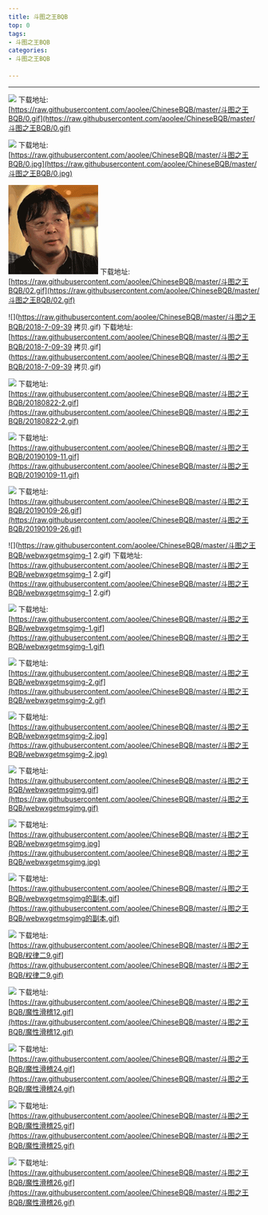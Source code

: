 ```yaml
---
title: 斗图之王BQB
top: 0
tags:
- 斗图之王BQB
categories:
- 斗图之王BQB

---
```


------

<!-- more -->

![](https://raw.githubusercontent.com/aoolee/ChineseBQB/master/斗图之王BQB/0.gif)
下载地址:[https://raw.githubusercontent.com/aoolee/ChineseBQB/master/斗图之王BQB/0.gif](https://raw.githubusercontent.com/aoolee/ChineseBQB/master/斗图之王BQB/0.gif)

![](https://raw.githubusercontent.com/aoolee/ChineseBQB/master/斗图之王BQB/0.jpg)
下载地址:[https://raw.githubusercontent.com/aoolee/ChineseBQB/master/斗图之王BQB/0.jpg](https://raw.githubusercontent.com/aoolee/ChineseBQB/master/斗图之王BQB/0.jpg)

![](https://raw.githubusercontent.com/aoolee/ChineseBQB/master/斗图之王BQB/02.gif)
下载地址:[https://raw.githubusercontent.com/aoolee/ChineseBQB/master/斗图之王BQB/02.gif](https://raw.githubusercontent.com/aoolee/ChineseBQB/master/斗图之王BQB/02.gif)

![](https://raw.githubusercontent.com/aoolee/ChineseBQB/master/斗图之王BQB/2018-7-09-39 拷贝.gif)
下载地址:[https://raw.githubusercontent.com/aoolee/ChineseBQB/master/斗图之王BQB/2018-7-09-39 拷贝.gif](https://raw.githubusercontent.com/aoolee/ChineseBQB/master/斗图之王BQB/2018-7-09-39 拷贝.gif)

![](https://raw.githubusercontent.com/aoolee/ChineseBQB/master/斗图之王BQB/20180822-2.gif)
下载地址:[https://raw.githubusercontent.com/aoolee/ChineseBQB/master/斗图之王BQB/20180822-2.gif](https://raw.githubusercontent.com/aoolee/ChineseBQB/master/斗图之王BQB/20180822-2.gif)

![](https://raw.githubusercontent.com/aoolee/ChineseBQB/master/斗图之王BQB/20190109-11.gif)
下载地址:[https://raw.githubusercontent.com/aoolee/ChineseBQB/master/斗图之王BQB/20190109-11.gif](https://raw.githubusercontent.com/aoolee/ChineseBQB/master/斗图之王BQB/20190109-11.gif)

![](https://raw.githubusercontent.com/aoolee/ChineseBQB/master/斗图之王BQB/20190109-26.gif)
下载地址:[https://raw.githubusercontent.com/aoolee/ChineseBQB/master/斗图之王BQB/20190109-26.gif](https://raw.githubusercontent.com/aoolee/ChineseBQB/master/斗图之王BQB/20190109-26.gif)

![](https://raw.githubusercontent.com/aoolee/ChineseBQB/master/斗图之王BQB/webwxgetmsgimg-1 2.gif)
下载地址:[https://raw.githubusercontent.com/aoolee/ChineseBQB/master/斗图之王BQB/webwxgetmsgimg-1 2.gif](https://raw.githubusercontent.com/aoolee/ChineseBQB/master/斗图之王BQB/webwxgetmsgimg-1 2.gif)

![](https://raw.githubusercontent.com/aoolee/ChineseBQB/master/斗图之王BQB/webwxgetmsgimg-1.gif)
下载地址:[https://raw.githubusercontent.com/aoolee/ChineseBQB/master/斗图之王BQB/webwxgetmsgimg-1.gif](https://raw.githubusercontent.com/aoolee/ChineseBQB/master/斗图之王BQB/webwxgetmsgimg-1.gif)

![](https://raw.githubusercontent.com/aoolee/ChineseBQB/master/斗图之王BQB/webwxgetmsgimg-2.gif)
下载地址:[https://raw.githubusercontent.com/aoolee/ChineseBQB/master/斗图之王BQB/webwxgetmsgimg-2.gif](https://raw.githubusercontent.com/aoolee/ChineseBQB/master/斗图之王BQB/webwxgetmsgimg-2.gif)

![](https://raw.githubusercontent.com/aoolee/ChineseBQB/master/斗图之王BQB/webwxgetmsgimg-2.jpg)
下载地址:[https://raw.githubusercontent.com/aoolee/ChineseBQB/master/斗图之王BQB/webwxgetmsgimg-2.jpg](https://raw.githubusercontent.com/aoolee/ChineseBQB/master/斗图之王BQB/webwxgetmsgimg-2.jpg)

![](https://raw.githubusercontent.com/aoolee/ChineseBQB/master/斗图之王BQB/webwxgetmsgimg.gif)
下载地址:[https://raw.githubusercontent.com/aoolee/ChineseBQB/master/斗图之王BQB/webwxgetmsgimg.gif](https://raw.githubusercontent.com/aoolee/ChineseBQB/master/斗图之王BQB/webwxgetmsgimg.gif)

![](https://raw.githubusercontent.com/aoolee/ChineseBQB/master/斗图之王BQB/webwxgetmsgimg.jpg)
下载地址:[https://raw.githubusercontent.com/aoolee/ChineseBQB/master/斗图之王BQB/webwxgetmsgimg.jpg](https://raw.githubusercontent.com/aoolee/ChineseBQB/master/斗图之王BQB/webwxgetmsgimg.jpg)

![](https://raw.githubusercontent.com/aoolee/ChineseBQB/master/斗图之王BQB/webwxgetmsgimg的副本.gif)
下载地址:[https://raw.githubusercontent.com/aoolee/ChineseBQB/master/斗图之王BQB/webwxgetmsgimg的副本.gif](https://raw.githubusercontent.com/aoolee/ChineseBQB/master/斗图之王BQB/webwxgetmsgimg的副本.gif)

![](https://raw.githubusercontent.com/aoolee/ChineseBQB/master/斗图之王BQB/权律二9.gif)
下载地址:[https://raw.githubusercontent.com/aoolee/ChineseBQB/master/斗图之王BQB/权律二9.gif](https://raw.githubusercontent.com/aoolee/ChineseBQB/master/斗图之王BQB/权律二9.gif)

![](https://raw.githubusercontent.com/aoolee/ChineseBQB/master/斗图之王BQB/魔性滑稽12.gif)
下载地址:[https://raw.githubusercontent.com/aoolee/ChineseBQB/master/斗图之王BQB/魔性滑稽12.gif](https://raw.githubusercontent.com/aoolee/ChineseBQB/master/斗图之王BQB/魔性滑稽12.gif)

![](https://raw.githubusercontent.com/aoolee/ChineseBQB/master/斗图之王BQB/魔性滑稽24.gif)
下载地址:[https://raw.githubusercontent.com/aoolee/ChineseBQB/master/斗图之王BQB/魔性滑稽24.gif](https://raw.githubusercontent.com/aoolee/ChineseBQB/master/斗图之王BQB/魔性滑稽24.gif)

![](https://raw.githubusercontent.com/aoolee/ChineseBQB/master/斗图之王BQB/魔性滑稽25.gif)
下载地址:[https://raw.githubusercontent.com/aoolee/ChineseBQB/master/斗图之王BQB/魔性滑稽25.gif](https://raw.githubusercontent.com/aoolee/ChineseBQB/master/斗图之王BQB/魔性滑稽25.gif)

![](https://raw.githubusercontent.com/aoolee/ChineseBQB/master/斗图之王BQB/魔性滑稽26.gif)
下载地址:[https://raw.githubusercontent.com/aoolee/ChineseBQB/master/斗图之王BQB/魔性滑稽26.gif](https://raw.githubusercontent.com/aoolee/ChineseBQB/master/斗图之王BQB/魔性滑稽26.gif)

